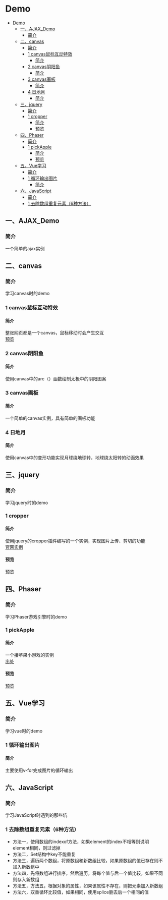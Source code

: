 # Demo

<!-- TOC -->

- [Demo](#demo)
    - [一、AJAX_Demo](#一ajax_demo)
        - [简介](#简介)
    - [二、canvas](#二canvas)
        - [简介](#简介-1)
        - [1 canvas鼠标互动特效](#1-canvas鼠标互动特效)
            - [简介](#简介-2)
        - [2 canvas阴阳鱼](#2-canvas阴阳鱼)
            - [简介](#简介-3)
        - [3 canvas画板](#3-canvas画板)
            - [简介](#简介-4)
        - [4 日地月](#4-日地月)
            - [简介](#简介-5)
    - [三、jquery](#三jquery)
        - [简介](#简介-6)
        - [1 cropper](#1-cropper)
            - [简介](#简介-7)
            - [预览](#预览)
    - [四、Phaser](#四phaser)
        - [简介](#简介-8)
        - [1 pickApple](#1-pickapple)
            - [简介](#简介-9)
            - [预览](#预览-1)
    - [五、Vue学习](#五vue学习)
        - [简介](#简介-10)
        - [1 循环输出图片](#1-循环输出图片)
            - [简介](#简介-11)
    - [六、JavaScript](#六javascript)
        - [简介](#简介-12)
        - [1 去除数组重复元素（6种方法）](#1-去除数组重复元素6种方法)

<!-- /TOC -->

## 一、AJAX_Demo
### 简介
一个简单的ajax实例
## 二、canvas
### 简介
学习canvas时的demo
### 1 canvas鼠标互动特效
#### 简介
整张网页都是一个canvas，鼠标移动时会产生交互<br>
<a href="https://htmlpreview.github.io/?https://github.com/chrischen0405/Demo/blob/master/canvas/canvas%E9%BC%A0%E6%A0%87%E4%BA%92%E5%8A%A8%E7%89%B9%E6%95%88/index.html" target="_blank">预览</a>
### 2 canvas阴阳鱼
#### 简介
使用canvas中的arc（）函数绘制太极中的阴阳图案
### 3 canvas画板
#### 简介
一个简单的canvas实例，具有简单的画板功能
### 4 日地月
#### 简介
使用canvas中的变形功能实现月球绕地球转，地球绕太阳转的动画效果
## 三、jquery
### 简介
学习jquery时的demo
### 1 cropper
#### 简介
使用jquery的cropper插件编写的一个实例，实现图片上传、剪切的功能<br>
<a href="https://fengyuanchen.github.io/cropper/" target="_blank">官网实例</a>
#### 预览
<a href="https://htmlpreview.github.io/?https://github.com/chrischen0405/Demo/blob/master/jquery/cropper/cropper%E5%9B%BE%E5%83%8F%E8%A3%81%E5%89%AA.html" target="_blank">预览</a>
## 四、Phaser
### 简介
学习Phaser游戏引擎时的demo
### 1 pickApple
#### 简介
一个接苹果小游戏的实例<br>
<a href="https://segmentfault.com/a/1190000009212221" target="_blank">出处</a>
#### 预览
<a href="https://htmlpreview.github.io/?https://github.com/chrischen0405/Demo/blob/master/Phaser/pickApple/index.html" target="_blank">预览</a>
## 五、Vue学习
### 简介
学习vue时的demo
### 1 循环输出图片
#### 简介
主要使用v-for完成图片的循环输出
## 六、JavaScript
### 简介
学习JavaScript时遇到的那些坑
### 1 去除数组重复元素（6种方法）
- 方法一，使用数组的indexof方法，如果element的index不相等则说明element相同，则过滤掉
- 方法二，Set结构中key不能重复
- 方法三，遍历两个数组，将原数组和新数组比较，如果原数组的值已存在则不加入新数组中
- 方法四，先将数组进行排序，然后遍历，将每个值与后一个值比较，如果不同则存入新数组
- 方法五，方法五，根据对象的属性，如果该属性不存在，则把元素加入新数组
- 方法六，双重循环比较值，如果相同，使用splice删去后一个相同的值